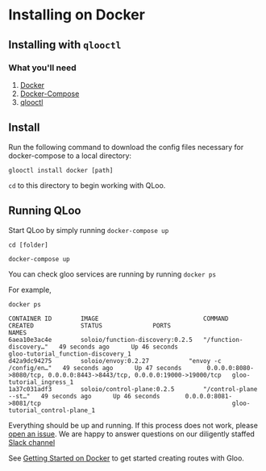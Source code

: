 # Installing on Docker

## Installing with `qlooctl`

### What you'll need

 1. [Docker](https://www.docker.com/)
 1. [Docker-Compose](https://docs.docker.com/compose/)
 2. [qlooctl](https://github.com/solo-io/qloo/releases)

## Install

 Run the following command to download the config files necessary for docker-compose to a local directory:

 ```
 glooctl install docker [path]
 ```


`cd` to this directory to begin working with QLoo.


## Running QLoo

Start QLoo by simply running `docker-compose up`

```
cd [folder]

docker-compose up
```

You can check gloo services are running by running `docker ps`

For example,

```
docker ps

CONTAINER ID        IMAGE                             COMMAND                  CREATED             STATUS              PORTS                                                                      NAMES
6aea10e3ac4e        soloio/function-discovery:0.2.5   "/function-discovery…"   49 seconds ago      Up 46 seconds                                                                                  gloo-tutorial_function-discovery_1
d42a9dc94275        soloio/envoy:0.2.27           "envoy -c /config/en…"   49 seconds ago      Up 47 seconds       0.0.0.0:8080->8080/tcp, 0.0.0.0:8443->8443/tcp, 0.0.0.0:19000->19000/tcp   gloo-tutorial_ingress_1
1a37c031adf3        soloio/control-plane:0.2.5        "/control-plane --st…"   49 seconds ago      Up 46 seconds       0.0.0.0:8081->8081/tcp                                                     gloo-tutorial_control-plane_1
```


Everything should be up and running. If this process does not work, please [open an issue](https://github.com/solo-io/gloo/issues/new). We are happy to answer questions on our diligently staffed [Slack channel](https://slack.solo.io)

See [Getting Started on Docker](../getting_started/docker/1.md) to get started creating routes with Gloo.